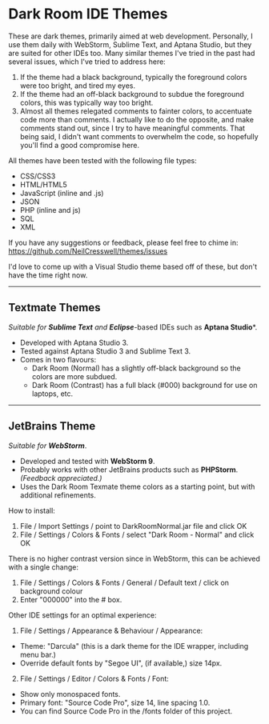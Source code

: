 Dark Room IDE Themes
====================

These are dark themes, primarily aimed at web development. Personally, I use them daily with WebStorm, Sublime Text, and Aptana Studio, but they are suited for other IDEs too. Many similar themes I've tried in the past had several issues, which I've tried to address here:

1. If the theme had a black background, typically the foreground colors were too bright, and tired my eyes.
2. If the theme had an off-black background to subdue the foreground colors, this was typically way too bright.
3. Almost all themes relegated comments to fainter colors, to accentuate code more than comments.
   I actually like to do the opposite, and make comments stand out, since I try to have meaningful comments.
   That being said, I didn't want comments to overwhelm the code, so hopefully you'll find a good compromise here.

All themes have been tested with the following file types:

* CSS/CSS3
* HTML/HTML5
* JavaScript (inline and .js)
* JSON
* PHP (inline and js)
* SQL
* XML

If you have any suggestions or feedback, please feel free to chime in:
https://github.com/NeilCresswell/themes/issues

I'd love to come up with a Visual Studio theme based off of these, but don't have the time right now.

---

Textmate Themes
---------------

*Suitable for **Sublime Text*** *and **Eclipse***-based IDEs such as **Aptana Studio***.

* Developed with Aptana Studio 3.
* Tested against Aptana Studio 3 and Sublime Text 3.
* Comes in two flavours:
  * Dark Room (Normal) has a slightly off-black background so the colors are more subdued.
  * Dark Room (Contrast) has a full black (#000) background for use on laptops, etc.

---

JetBrains Theme
---------------

*Suitable for **WebStorm***.

* Developed and tested with **WebStorm 9**.
* Probably works with other JetBrains products such as **PHPStorm**. *(Feedback appreciated.)*
* Uses the Dark Room Texmate theme colors as a starting point, but with additional refinements.

How to install:

1. File / Import Settings / point to DarkRoomNormal.jar file and click OK
2. File / Settings / Colors & Fonts / select "Dark Room - Normal" and click OK

There is no higher contrast version since in WebStorm, this can be achieved with a single change:

1. File / Settings / Colors & Fonts / General / Default text / click on background colour
2. Enter "000000" into the # box.

Other IDE settings for an optimal experience:

1. File / Settings / Appearance & Behaviour / Appearance:
  * Theme: "Darcula" (this is a dark theme for the IDE wrapper, including menu bar.)
  * Override default fonts by "Segoe UI", (if available,) size 14px.
2. File / Settings / Editor / Colors & Fonts / Font:
  * Show only monospaced fonts.
  * Primary font: "Source Code Pro", size 14, line spacing 1.0.
  * You can find Source Code Pro in the /fonts folder of this project.

